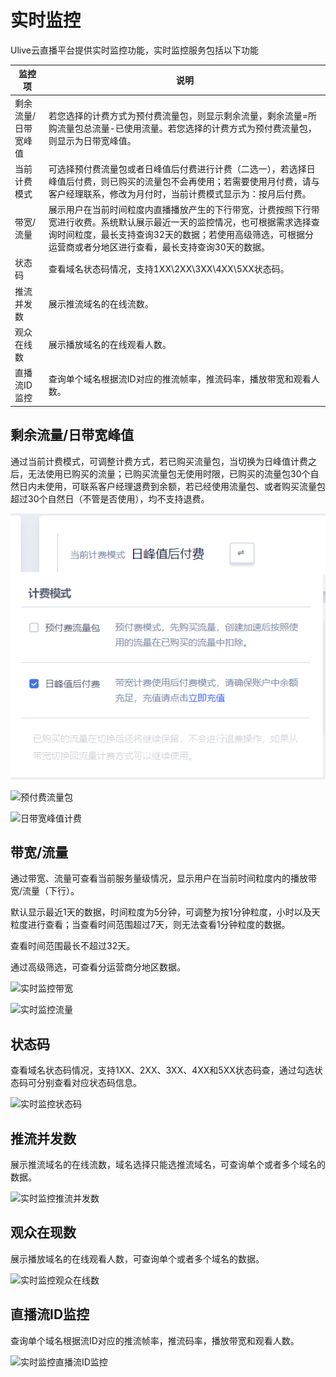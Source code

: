 # 实时监控
Ulive云直播平台提供实时监控功能，实时监控服务包括以下功能

|   监控项   |   说明    |
|-----------|----------|
|剩余流量/日带宽峰值|若您选择的计费方式为预付费流量包，则显示剩余流量，剩余流量=所购流量包总流量-已使用流量。</b>若您选择的计费方式为预付费流量包，则显示为日带宽峰值。|
|当前计费模式|可选择预付费流量包或者日峰值后付费进行计费（二选一），若选择日峰值后付费，则已购买的流量包不会再使用；若需要使用月付费，请与客户经理联系，修改为月付时，当前计费模式显示为：按月后付费。|
| 带宽/流量  |展示用户在当前时间粒度内直播播放产生的下行带宽，计费按照下行带宽进行收费。</b>系统默认展示最近一天的监控情况，也可根据需求选择查询时间粒度，最长支持查询32天的数据；</b>若使用高级筛选，可根据分运营商或者分地区进行查看，最长支持查询30天的数据。|
|  状态码   |查看域名状态码情况，支持1XX\2XX\3XX\4XX\5XX状态码。|
|推流并发数|展示推流域名的在线流数。|
|观众在线数|展示播放域名的在线观看人数。|
|直播流ID监控|查询单个域名根据流ID对应的推流帧率，推流码率，播放带宽和观看人数。|

## 剩余流量/日带宽峰值

通过当前计费模式，可调整计费方式，若已购买流量包，当切换为日峰值计费之后，无法使用已购买的流量；</b>已购买流量包无使用时限，已购买的流量包30个自然日内未使用，可联系客户经理退费到余额，若已经使用流量包、或者购买流量包超过30个自然日（不管是否使用），均不支持退费。

![计费模式选择](../images/2021-计费模式选择.png)

![预付费流量包](/ulive/images/2021-预付费流量包.png)

![日带宽峰值计费](/ulive/images/2021-日带宽峰值后付费.png)

## 带宽/流量

通过带宽、流量可查看当前服务量级情况，显示用户在当前时间粒度内的播放带宽/流量（下行）。

默认显示最近1天的数据，时间粒度为5分钟，可调整为按1分钟粒度，小时以及天粒度进行查看；当查看时间范围超过7天，则无法查看1分钟粒度的数据。

查看时间范围最长不超过32天。

通过高级筛选，可查看分运营商分地区数据。

![实时监控带宽](/master/images/2021-实时监控带宽.png)

![实时监控流量](/ulive/images/2021-实时监控流量.png)


## 状态码

查看域名状态码情况，支持1XX、2XX、3XX、4XX和5XX状态码查，通过勾选状态码可分别查看对应状态码信息。

![实时监控状态码](/ulive/images/2021-实时监控状态码.png)

## 推流并发数

展示推流域名的在线流数，域名选择只能选推流域名，可查询单个或者多个域名的数据。

![实时监控推流并发数](/ulive/images/2021-实时监控推流并发数.png)

## 观众在现数

展示播放域名的在线观看人数，可查询单个或者多个域名的数据。

![实时监控观众在线数](/ulive/images/2021-实时监控观众在线数.png)

## 直播流ID监控

查询单个域名根据流ID对应的推流帧率，推流码率，播放带宽和观看人数。

![实时监控直播流ID监控](/ulive/images/2021-实时监控直播流ID监控.png)
